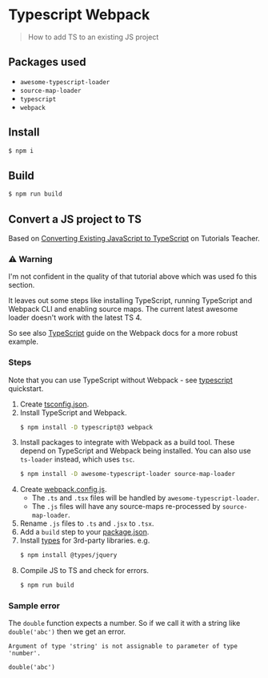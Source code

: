 # Typescript Webpack
> How to add TS to an existing JS project


## Packages used

- `awesome-typescript-loader`
- `source-map-loader`
- `typescript`
- `webpack`


## Install

```sh
$ npm i
```

## Build

```sh
$ npm run build
```


## Convert a JS project to TS

Based on [Converting Existing JavaScript to TypeScript](https://www.tutorialsteacher.com/typescript/converting-javascript-to-typescript) on Tutorials Teacher.

### ⚠️ Warning

I'm not confident in the quality of that tutorial above which was used fo this section.

It leaves out some steps like installing TypeScript, running TypeScript and Webpack CLI and enabling source maps. The current latest awesome loader doesn't work with the latest TS 4.

So see also [TypeScript](https://webpack.js.org/guides/typescript/) guide on the Webpack docs for a more robust example.

### Steps

Note that you can use TypeScript without Webpack - see [typescript](/quickstarts/typescript/) quickstart.

1. Create [tsconfig.json](tsconfig.json).
2. Install TypeScript and Webpack.
    ```sh
    $ npm install -D typescript@3 webpack
    ```
3. Install packages to integrate with Webpack as a build tool. These depend on TypeScript and Webpack being installed. You can also use `ts-loader` instead, which uses `tsc`.
    ```sh
    $ npm install -D awesome-typescript-loader source-map-loader
    ```
4. Create [webpack.config.js](webpack.config.js).
    - The `.ts` and `.tsx` files will be handled by `awesome-typescript-loader`.
    - The `.js` files will have any source-maps re-processed by `source-map-loader`.
5. Rename `.js` files to `.ts` and `.jsx` to `.tsx`.
6. Add a `build` step to your [package.json](package.json).
7. Install [types](https://www.npmjs.com/~types) for 3rd-party libraries. e.g.
    ```sh
    $ npm install @types/jquery
    ```
8. Compile JS to TS and check for errors.
    ```sh
    $ npm run build
    ```

### Sample error

The `double` function expects a number. So if we call it with a string like `double('abc')` then we get an error.

```
Argument of type 'string' is not assignable to parameter of type 'number'.

double('abc')
```
